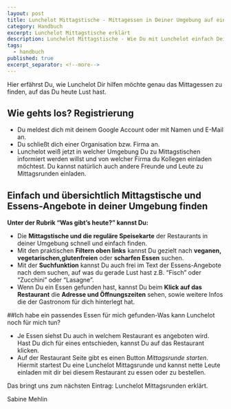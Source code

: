 ```yaml
---
layout: post
title: Lunchelot Mittagstische - Mittagessen in Deiner Umgebung auf einen Blick!
category: Handbuch
excerpt: Lunchelot Mittagstische erklärt
description: Lunchelot Mittagstische - Wie Du mit Lunchelot einfach Dein Mittagessen findest.
tags:
  - handbuch
published: true
excerpt_separator: <!--more-->
---
```


Hier erfährst Du, wie Lunchelot Dir hilfen möchte genau das Mittagessen zu finden, auf das Du heute Lust hast.

<!--more-->

## Wie gehts los? Registrierung

*   Du meldest dich mit deinem Google Account oder mit Namen und E-Mail an. 
*   Du schließt dich einer Organisation bzw. Firma an. 
*   Lunchelot weiß jetzt in welcher Umgebung Du zu Mittagstischen informiert werden willst und von welcher Firma du Kollegen einladen möchtest. Du kannst natürlich auch andere Freunde und Leute zu Mittagsrunden einladen.


## Einfach und übersichtlich Mittagstische und Essens-Angebote in deiner Umgebung finden

**Unter der Rubrik “Was gibt’s heute?” kannst Du:**

*   Die **Mittagstische und die reguläre Speisekarte** der Restaurants in deiner Umgebung schnell und einfach finden. 
*   Mit den praktischen **Filtern oben links** kannst Du gezielt nach **veganen, vegetarischen,glutenfreien** oder **scharfen Essen** suchen. 
*   Mit der **Suchfunktion** kannst Du auch frei im Text der Essens-Angebote nach dem suchen, auf was du gerade Lust hast z.B. “Fisch” oder “Zucchini” oder “Lasagne”.
*   Wenn Du ein Essen gefunden hast, kannst Du beim **Klick auf das Restaurant** die **Adresse und Öffnungszeiten** sehen, sowie weitere Infos die der Gastronom für dich hinterlegt hat.

##Ich habe ein passendes Essen für mich gefunden-Was kann Lunchelot noch für mich tun?
*   Je Essen siehst Du auch in welchem Restaurant es angeboten wird. Hast Du dich für eines entschieden, kannst Du auf das Restaurant klicken. 
*   Auf der Restaurant Seite gibt es einen Button _Mittagsrunde starten_. Hiermit startest Du eine Lunchelot Mittagsrunde und kannst nette Leute einladen mit dir bei diesem Restaurant zu essen oder zu bestellen. 

Das bringt uns zum nächsten Eintrag: Lunchelot Mittagsrunden erklärt.

 Sabine Mehlin
